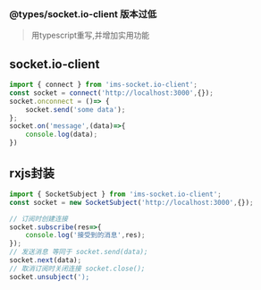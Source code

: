 ### @types/socket.io-client 版本过低
> 用typescript重写,并增加实用功能

## socket.io-client
```ts
import { connect } from 'ims-socket.io-client';
const socket = connect('http://localhost:3000',{});
socket.onconnect = ()=> {
    socket.send('some data');
};
socket.on('message',(data)=>{
    console.log(data);
})
```
## rxjs封装
```ts
import { SocketSubject } from 'ims-socket.io-client';
const socket = new SocketSubject('http://localhost:3000',{});

// 订阅时创建连接
socket.subscribe(res=>{
    console.log('接受到的消息',res);
});
// 发送消息 等同于 socket.send(data);
socket.next(data);
// 取消订阅时关闭连接 socket.close();
socket.unsubject(');
```

